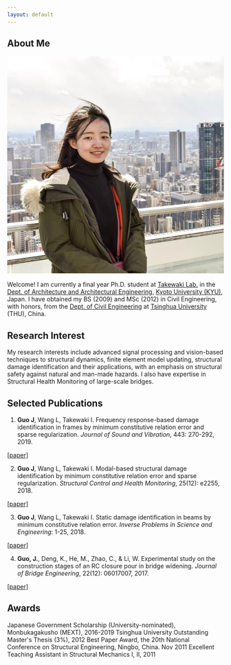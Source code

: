 ```yaml
---
layout: default
---
```


## About Me

<img class="profile-picture" src="me.jpg">

Welcome! I am currently a final year Ph.D. student at [Takewaki Lab.](http://takewaki-lab.archi.kyoto-u.ac.jp/takewaki_tsuji_lab/home.php?lang=ENG) in the [Dept. of Architecture and Architectural Engineering](https://www.ar.t.kyoto-u.ac.jp/en), [Kyoto University (KYU)](https://www.kyoto-u.ac.jp/en/), Japan. I have obtained my BS (2009) and MSc (2012) in Civil Engineering, with honors, from the [Dept. of Civil Engineering](http://www.civil.tsinghua.edu.cn/en/ce/index.html) at [Tsinghua University](http://www.tsinghua.edu.cn/publish/thu2018en/index.html) (THU), China.

## Research Interest

My research interests include advanced signal processing and vision-based techniques to structural dynamics, finite element model updating, structural damage identification and their applications, with an emphasis on structural safety against natural and man-made hazards. I also have expertise in Structural Health Monitoring of large-scale bridges.  

## Selected Publications

1. **Guo J**, Wang L, Takewaki I. Frequency response-based damage identification in frames by minimum constitutive relation error and sparse regularization. *Journal of Sound and Vibration*, 443: 270-292, 2019.

[[paper]](https://www.sciencedirect.com/science/article/pii/S0022460X1830782X)

2. **Guo J**, Wang L, Takewaki I. Modal-based structural damage identification by minimum constitutive relation error and sparse regularization. *Structural Control and Health Monitoring*, 25(12): e2255, 2018.

[[paper]](https://onlinelibrary.wiley.com/doi/full/10.1002/stc.2255)

3. **Guo J**, Wang L, Takewaki I. Static damage identification in beams by minimum constitutive relation error. *Inverse Problems in Science and Engineering*: 1-25, 2018.

[[paper]](https://www.tandfonline.com/doi/abs/10.1080/17415977.2018.1553965)

4. **Guo, J.**, Deng, K., He, M., Zhao, C., & Li, W. Experimental study on the construction stages of an RC closure pour in bridge widening. *Journal of Bridge Engineering*, 22(12): 06017007, 2017.

[[paper]](https://ascelibrary.org/doi/full/10.1061/(ASCE)BE.1943-5592.0001155)

## Awards

Japanese Government Scholarship (University-nominated), Monbukagakusho (MEXT), 2016-2019
Tsinghua University Outstanding Master's Thesis (3%), 2012
Best Paper Award, the 20th National Conference on Structural Engineering, Ningbo, China. Nov 2011
Excellent Teaching Assistant in Structural Mechanics I, II, 2011

